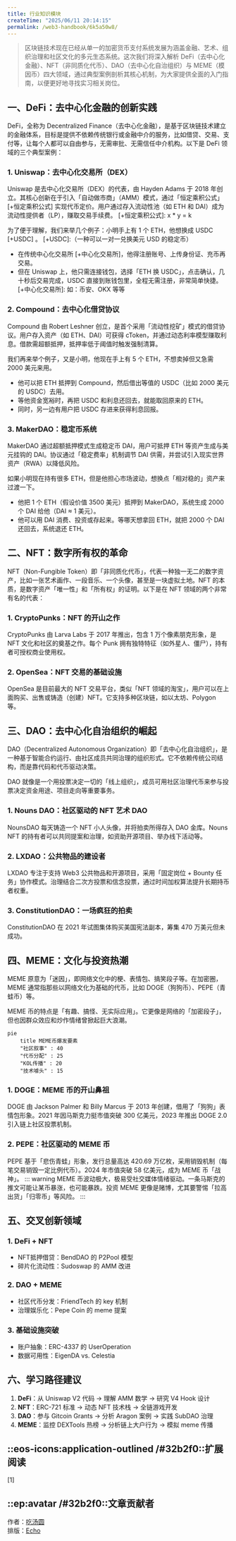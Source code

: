 ```yaml
---
title: 行业知识模块
createTime: "2025/06/11 20:14:15"
permalink: /web3-handbook/6k5a50w8/
---
```


> 区块链技术现在已经从单一的加密货币支付系统发展为涵盖金融、艺术、组织治理和社区文化的多元生态系统。这次我们将深入解析 DeFi（去中心化金融）、NFT（非同质化代币）、DAO（去中心化自治组织）与 MEME（模因币）四大领域，通过典型案例剖析其核心机制，为大家提供全面的入门指南，以便更好地寻找实习相关岗位。

## 一、DeFi：去中心化金融的创新实践

DeFi，全称为 Decentralized Finance（去中心化金融），是基于区块链技术建立的金融体系，目标是提供不依赖传统银行或金融中介的服务，比如借贷、交易、支付等，让每个人都可以自由参与，无需审批、无需信任中介机构。以下是 DeFi 领域的三个典型案例：

### 1. Uniswap：去中心化交易所（DEX）

Uniswap 是去中心化交易所（DEX）的代表，由 Hayden Adams 于 2018 年创立。其核心创新在于引入「自动做市商」（AMM）模式，通过「恒定乘积公式」[+恒定乘积公式] 实现代币定价。用户通过存入流动性池（如 ETH 和 DAI）成为流动性提供者（LP），赚取交易手续费。
[+恒定乘积公式]: x * y = k

为了便于理解，我们来举几个例子：小明手上有 1 个 ETH，他想换成 USDC [+USDC] 。
[+USDC]:（一种可以一对一兑换美元 USD 的稳定币）

- 在传统中心化交易所 [+中心化交易所]，他得注册账号、上传身份证、充币再交易。
- 但在 Uniswap 上，他只需连接钱包，选择「ETH 换 USDC」，点击确认，几十秒后交易完成，USDC 直接到账钱包里，全程无需注册，非常简单快捷。
[+中心化交易所]: 如：币安、OKX 等等

### 2. Compound：去中心化借贷协议

Compound 由 Robert Leshner 创立，是首个采用「流动性挖矿」模式的借贷协议。用户存入资产（如 ETH、DAI）可获得 cToken，并通过动态利率模型赚取利息。借款需超额抵押，抵押率低于阈值时触发强制清算。

我们再来举个例子，又是小明，他现在手上有 5 个 ETH，不想卖掉但又急需 2000 美元来用。

- 他可以把 ETH 抵押到 Compound，然后借出等值的 USDC（比如 2000 美元的 USDC）去用。
- 等他资金宽裕时，再把 USDC 和利息还回去，就能取回原来的 ETH。
- 同时，另一边有用户把 USDC 存进来获得利息回报。

### 3. MakerDAO：稳定币系统

MakerDAO 通过超额抵押模式生成稳定币 DAI，用户可抵押 ETH 等资产生成与美元挂钩的 DAI。协议通过「稳定费率」机制调节 DAI 供需，并尝试引入现实世界资产（RWA）以降低风险。

如果小明现在持有很多 ETH，但是他担心市场波动，想换点「相对稳的」资产来过渡一下。

- 他把 1 个 ETH（假设价值 3500 美元）抵押到 MakerDAO，系统生成 2000 个 DAI 给他（DAI ≈ 1 美元）。
- 他可以用 DAI 消费、投资或存起来。等哪天想拿回 ETH，就把 2000 个 DAI 还回去，系统退还 ETH。


## 二、NFT：数字所有权的革命

NFT（Non-Fungible Token）即「非同质化代币」，代表一种独一无二的数字资产，比如一张艺术画作、一段音乐、一个头像，甚至是一块虚拟土地。NFT 的本质，是数字资产「唯一性」和「所有权」的证明。以下是在 NFT 领域的两个非常有名的代表：

### 1. CryptoPunks：NFT 的开山之作

CryptoPunks 由 Larva Labs 于 2017 年推出，包含 1 万个像素朋克形象，是 NFT 文化和社区的奠基之作。每个 Punk 拥有独特特征（如外星人、僵尸），持有者可授权商业使用权。

### 2. OpenSea：NFT 交易的基础设施

OpenSea 是目前最大的 NFT 交易平台，类似「NFT 领域的淘宝」，用户可以在上面购买、出售或铸造（创建）NFT。它支持多种区块链，如以太坊、Polygon 等。


## 三、DAO：去中心化自治组织的崛起

DAO（Decentralized Autonomous Organization）即「去中心化自治组织」，是一种基于智能合约运行、由社区成员共同治理的组织形式。它不依赖传统公司结构，而是靠代码和代币驱动决策。

DAO 就像是一个用投票决定一切的「线上组织」，成员可用社区治理代币来参与投票决定资金用途、项目走向等重要事务。

### 1. Nouns DAO：社区驱动的 NFT 艺术 DAO

NounsDAO 每天铸造一个 NFT 小人头像，并将拍卖所得存入 DAO 金库。Nouns NFT 的持有者可以共同提案和治理，如资助开源项目、举办线下活动等。

### 2. LXDAO：公共物品的建设者

LXDAO 专注于支持 Web3 公共物品和开源项目，采用「固定岗位 + Bounty 任务」协作模式。治理结合二次方投票和信念投票，通过时间加权算法提升长期持币者权重。

### 3. ConstitutionDAO：一场疯狂的拍卖

ConstitutionDAO 在 2021 年试图集体购买美国宪法副本，筹集 470 万美元但未成功。


## 四、MEME：文化与投资热潮

MEME 原意为「迷因」，即网络文化中的梗、表情包、搞笑段子等。在加密圈，MEME 通常指那些以网络文化为基础的代币，比如 DOGE（狗狗币）、PEPE（青蛙币）等。

MEME 币的特点是「有趣、搞怪、无实际应用」。它更像是网络的「加密段子」，但也因群众效应和炒作情绪曾掀起巨大浪潮。

```mermaid
pie
    title MEME币爆发要素
    "社区叙事" : 40
    "代币分配" : 25
    "KOL传播" : 20
    "技术噱头" : 15
```

### 1. DOGE：MEME 币的开山鼻祖

DOGE 由 Jackson Palmer 和 Billy Marcus 于 2013 年创建，借用了「狗狗」表情包形象。2021 年因马斯克力挺市值突破 300 亿美元，2023 年推出 DOGE 2.0 引入链上社区投票机制。

### 2. PEPE：社区驱动的 MEME 币

PEPE 基于「悲伤青蛙」形象，发行总量高达 420.69 万亿枚，采用销毁机制（每笔交易销毁一定比例代币）。2024 年市值突破 58 亿美元，成为 MEME 币「战神」。
::: warning
MEME 币波动极大，极易受社交媒体情绪驱动。一条马斯克的推文可能让某币暴涨，也可能暴跌。投资 MEME 更像是赌博，尤其要警惕「拉高出货」「归零币」等风险。
:::
## 五、交叉创新领域

### 1. DeFi + NFT

- NFT抵押借贷：BendDAO 的 P2Pool 模型
- 碎片化流动性：Sudoswap 的 AMM 改进

### 2. DAO + MEME

- 社区代币分发：FriendTech 的 key 机制
- 治理娱乐化：Pepe Coin 的 meme 提案

### 3. 基础设施突破

- 账户抽象：ERC-4337 的 UserOperation
- 数据可用性：EigenDA vs. Celestia


## 六、学习路径建议

1. **DeFi**：从 Uniswap V2 代码 → 理解 AMM 数学 → 研究 V4 Hook 设计
2. **NFT**：ERC-721 标准 → 动态 NFT 技术栈 → 全链游戏开发
3. **DAO**：参与 Gitcoin Grants → 分析 Aragon 案例 → 实践 SubDAO 治理
4. **MEME**：监控 DEXTools 热榜 → 分析链上大户行为 → 模拟 meme 传播

## ::eos-icons:application-outlined /#32b2f0::扩展阅读
[1] 

## ::ep:avatar /#32b2f0::文章贡献者  
作者：[吃汤圆](/)  
排版：[Echo](https://x.com/Echo_liuchan)

